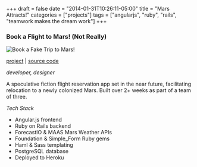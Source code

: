 +++
draft = false
date = "2014-01-31T10:26:11-05:00"
title = "Mars Attracts!"
categories = ["projects"]
tags = ["angularjs", "ruby", "rails", "teamwork makes the dream work"]
+++

### Book a Flight to Mars! (Not Really)

![Book a Fake Trip to Mars!](img/mars.png)

[project](https://marsattracts.herokuapp.com) | [source code](https://github.com/bensbigolbeard/marsattracts)

_developer, designer_

A speculative fiction flight reservation app set in the near future, facilitating relocation to a newly colonized Mars. Built over 2+ weeks as part of a team of three.

_Tech Stack_

- Angular.js frontend
- Ruby on Rails backend
- ForecastIO & MAAS Mars Weather APIs
- Foundation & Simple_Form Ruby gems
- Haml & Sass templating
- PostgreSQL database
- Deployed to Heroku

